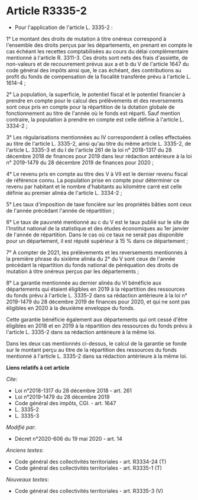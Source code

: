 # Article R3335-2

- Pour l'application de l'article L. 3335-2 :

1° Le montant des droits de mutation à titre onéreux correspond à l'ensemble des droits perçus par les départements, en
prenant en compte le cas échéant les recettes comptabilisées au cours du délai complémentaire mentionné à l'article R.
3311-3. Ces droits sont nets des frais d'assiette, de non-valeurs et de recouvrement prévus aux a et b du V de l'article 1647
du code général des impôts ainsi que, le cas échéant, des contributions au profit du fonds de compensation de la fiscalité
transférée prévu à l'article L. 1614-4 ;

2° La population, la superficie, le potentiel fiscal et le potentiel financier à prendre en compte pour le calcul des
prélèvements et des reversements sont ceux pris en compte pour la répartition de la dotation globale de fonctionnement au
titre de l'année où le fonds est réparti. Sauf mention contraire, la population à prendre en compte est celle définie à
l'article L. 3334-2 ;

3° Les régularisations mentionnées au IV correspondent à celles effectuées au titre de l'article L. 3335-2, ainsi qu'au titre
du même article L. 3335-2, de l'article L. 3335-3 et du I de l'article 261 de la loi n° 2018-1317 du 28 décembre 2018 de
finances pour 2019 dans leur rédaction antérieure à la loi n° 2019-1479 du 28 décembre 2019 de finances pour 2020 ;

4° Le revenu pris en compte au titre des V à VII est le dernier revenu fiscal de référence connu. La population prise en
compte pour déterminer ce revenu par habitant et le nombre d'habitants au kilomètre carré est celle définie au premier alinéa
de l'article L. 3334-2 ;

5° Les taux d'imposition de taxe foncière sur les propriétés bâties sont ceux de l'année précédant l'année de répartition ;

6° Le taux de pauvreté mentionné au c du V est le taux publié sur le site de l'Institut national de la statistique et des
études économiques au 1er janvier de l'année de répartition. Dans le cas où ce taux ne serait pas disponible pour un
département, il est réputé supérieur à 15 % dans ce département ;

7° A compter de 2021, les prélèvements et les reversements mentionnés à la première phrase du sixième alinéa du 2° du V sont
ceux de l'année précédant la répartition du fonds national de péréquation des droits de mutation à titre onéreux perçus par
les départements ;

8° La garantie mentionnée au dernier alinéa du VI bénéficie aux départements qui étaient éligibles en 2019 à la répartition
des ressources du fonds prévu à l'article L. 3335-2 dans sa rédaction antérieure à la loi n° 2019-1479 du 28 décembre 2019 de
finances pour 2020, et qui ne sont pas éligibles en 2020 à la deuxième enveloppe du fonds.

Cette garantie bénéficie également aux départements qui ont cessé d'être éligibles en 2018 et en 2019 à la répartition des
ressources du fonds prévu à l'article L. 3335-2 dans sa rédaction antérieure à la même loi.

Dans les deux cas mentionnés ci-dessus, le calcul de la garantie se fonde sur le montant perçu au titre de la répartition des
ressources du fonds mentionné à l'article L. 3335-2 dans sa rédaction antérieure à la même loi.

**Liens relatifs à cet article**

_Cite_:

  - Loi n°2018-1317 du 28 décembre 2018 - art. 261
  - Loi n°2019-1479 du 28 décembre 2019
  - Code général des impôts, CGI. - art. 1647
  - L. 3335-2
  - L. 3335-3

_Modifié par_:

  - Décret n°2020-606 du 19 mai 2020 - art. 14

_Anciens textes_:

  - Code général des collectivités territoriales - art. R3334-24 (T)
  - Code général des collectivités territoriales - art. R3335-1 (T)

_Nouveaux textes_:

  - Code général des collectivités territoriales - art. R3335-3 (V)
